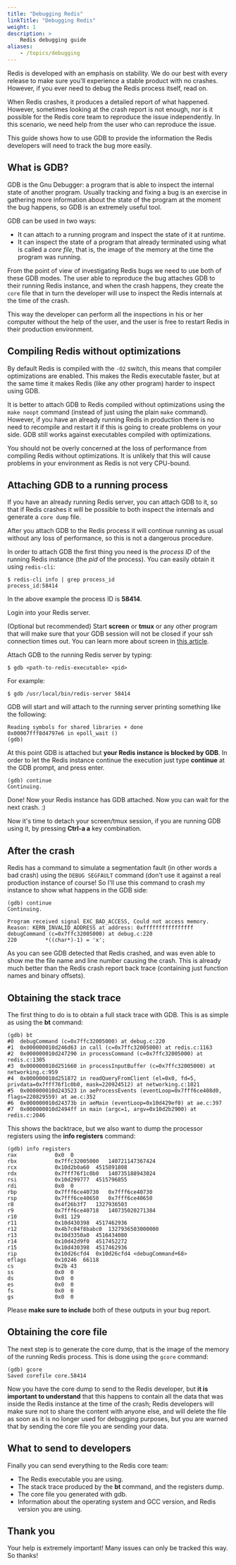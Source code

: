 ```yaml
---
title: "Debugging Redis"
linkTitle: "Debugging Redis"
weight: 1
description: >
    Redis debugging guide
aliases:
    - /topics/debugging
---
```


Redis is developed with an emphasis on stability. We do our best with
every release to make sure you'll experience a stable product with no
crashes. However, if you ever need to debug the Redis process itself, read on.

When Redis crashes, it produces a detailed report of what happened. However,
sometimes looking at the crash report is not enough, nor is it possible for
the Redis core team to reproduce the issue independently. In this scenario, we
need help from the user who can reproduce the issue.

This guide shows how to use GDB to provide the information the
Redis developers will need to track the bug more easily.

## What is GDB?

GDB is the Gnu Debugger: a program that is able to inspect the internal state
of another program. Usually tracking and fixing a bug is an exercise in
gathering more information about the state of the program at the moment the
bug happens, so GDB is an extremely useful tool.

GDB can be used in two ways:

* It can attach to a running program and inspect the state of it at runtime.
* It can inspect the state of a program that already terminated using what is called a *core file*, that is, the image of the memory at the time the program was running.

From the point of view of investigating Redis bugs we need to use both of these
GDB modes. The user able to reproduce the bug attaches GDB to their running Redis
instance, and when the crash happens, they create the `core` file that in turn
the developer will use to inspect the Redis internals at the time of the crash.

This way the developer can perform all the inspections in his or her computer
without the help of the user, and the user is free to restart Redis in their
production environment.

## Compiling Redis without optimizations

By default Redis is compiled with the `-O2` switch, this means that compiler
optimizations are enabled. This makes the Redis executable faster, but at the
same time it makes Redis (like any other program) harder to inspect using GDB.

It is better to attach GDB to Redis compiled without optimizations using the
`make noopt` command (instead of just using the plain `make` command). However,
if you have an already running Redis in production there is no need to recompile
and restart it if this is going to create problems on your side. GDB still works
against executables compiled with optimizations.

You should not be overly concerned at the loss of performance from compiling Redis
without optimizations. It is unlikely that this will cause problems in your
environment as Redis is not very CPU-bound.

## Attaching GDB to a running process

If you have an already running Redis server, you can attach GDB to it, so that
if Redis crashes it will be possible to both inspect the internals and generate
a `core dump` file.

After you attach GDB to the Redis process it will continue running as usual without
any loss of performance, so this is not a dangerous procedure.

In order to attach GDB the first thing you need is the *process ID* of the running
Redis instance (the *pid* of the process). You can easily obtain it using
`redis-cli`:

    $ redis-cli info | grep process_id
    process_id:58414

In the above example the process ID is **58414**.

Login into your Redis server.

(Optional but recommended) Start **screen** or **tmux** or any other program that will make sure that your GDB session will not be closed if your ssh connection times out. You can learn more about screen in [this article](http://www.linuxjournal.com/article/6340).

Attach GDB to the running Redis server by typing:

    $ gdb <path-to-redis-executable> <pid>

For example:

    $ gdb /usr/local/bin/redis-server 58414

GDB will start and will attach to the running server printing something like the following:

    Reading symbols for shared libraries + done
    0x00007fff8d4797e6 in epoll_wait ()
    (gdb)

At this point GDB is attached but **your Redis instance is blocked by GDB**. In
order to let the Redis instance continue the execution just type **continue** at
the GDB prompt, and press enter.

    (gdb) continue
    Continuing.

Done! Now your Redis instance has GDB attached. Now you can wait for the next crash. :)

Now it's time to detach your screen/tmux session, if you are running GDB using it, by
pressing **Ctrl-a a** key combination.

## After the crash

Redis has a command to simulate a segmentation fault (in other words a bad crash) using
the `DEBUG SEGFAULT` command (don't use it against a real production instance of course!
So I'll use this command to crash my instance to show what happens in the GDB side:

    (gdb) continue
    Continuing.

    Program received signal EXC_BAD_ACCESS, Could not access memory.
    Reason: KERN_INVALID_ADDRESS at address: 0xffffffffffffffff
    debugCommand (c=0x7ffc32005000) at debug.c:220
    220         *((char*)-1) = 'x';

As you can see GDB detected that Redis crashed, and was even able to show me
the file name and line number causing the crash. This is already much better
than the Redis crash report back trace (containing just function names and
binary offsets).

## Obtaining the stack trace

The first thing to do is to obtain a full stack trace with GDB. This is as
simple as using the **bt** command:

    (gdb) bt
    #0  debugCommand (c=0x7ffc32005000) at debug.c:220
    #1  0x000000010d246d63 in call (c=0x7ffc32005000) at redis.c:1163
    #2  0x000000010d247290 in processCommand (c=0x7ffc32005000) at redis.c:1305
    #3  0x000000010d251660 in processInputBuffer (c=0x7ffc32005000) at networking.c:959
    #4  0x000000010d251872 in readQueryFromClient (el=0x0, fd=5, privdata=0x7fff76f1c0b0, mask=220924512) at networking.c:1021
    #5  0x000000010d243523 in aeProcessEvents (eventLoop=0x7fff6ce408d0, flags=220829559) at ae.c:352
    #6  0x000000010d24373b in aeMain (eventLoop=0x10d429ef0) at ae.c:397
    #7  0x000000010d2494ff in main (argc=1, argv=0x10d2b2900) at redis.c:2046

This shows the backtrace, but we also want to dump the processor registers using the **info registers** command:

    (gdb) info registers
    rax            0x0  0
    rbx            0x7ffc32005000   140721147367424
    rcx            0x10d2b0a60  4515891808
    rdx            0x7fff76f1c0b0   140735188943024
    rsi            0x10d299777  4515796855
    rdi            0x0  0
    rbp            0x7fff6ce40730   0x7fff6ce40730
    rsp            0x7fff6ce40650   0x7fff6ce40650
    r8             0x4f26b3f7   1327936503
    r9             0x7fff6ce40718   140735020271384
    r10            0x81 129
    r11            0x10d430398  4517462936
    r12            0x4b7c04f8babc0  1327936503000000
    r13            0x10d3350a0  4516434080
    r14            0x10d42d9f0  4517452272
    r15            0x10d430398  4517462936
    rip            0x10d26cfd4  0x10d26cfd4 <debugCommand+68>
    eflags         0x10246  66118
    cs             0x2b 43
    ss             0x0  0
    ds             0x0  0
    es             0x0  0
    fs             0x0  0
    gs             0x0  0

Please **make sure to include** both of these outputs in your bug report.

## Obtaining the core file

The next step is to generate the core dump, that is the image of the memory of the running Redis process. This is done using the `gcore` command:

    (gdb) gcore
    Saved corefile core.58414

Now you have the core dump to send to the Redis developer, but **it is important
to understand** that this happens to contain all the data that was inside the
Redis instance at the time of the crash; Redis developers will make sure not to
share the content with anyone else, and will delete the file as soon as it is no
longer used for debugging purposes, but you are warned that by sending the core
file you are sending your data.

## What to send to developers

Finally you can send everything to the Redis core team:

* The Redis executable you are using.
* The stack trace produced by the **bt** command, and the registers dump.
* The core file you generated with gdb.
* Information about the operating system and GCC version, and Redis version you are using.

## Thank you

Your help is extremely important! Many issues can only be tracked this way. So
thanks!
